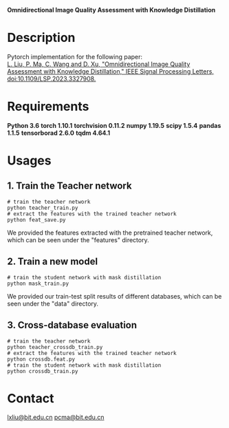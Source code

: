 **Omnidirectional Image Quality Assessment with Knowledge Distillation**

# Description
Pytorch implementation for the following paper:  
 [L. Liu, P. Ma, C. Wang and D. Xu, "Omnidirectional Image Quality Assessment with Knowledge Distillation," IEEE Signal Processing Letters, doi:10.1109/LSP.2023.3327908.](https://doi.org/10.1109/LSP.2023.3327908)

# Requirements

**Python 3.6**
**torch 1.10.1**
**torchvision 0.11.2**
**numpy 1.19.5**
**scipy 1.5.4**
**pandas 1.1.5**
**tensorborad 2.6.0**
**tqdm 4.64.1**

# Usages

## 1. Train the Teacher network

```
# train the teacher network
python teacher_train.py
# extract the features with the trained teacher network
python feat_save.py
```
We provided the features extracted with the pretrained teacher network, which can be seen under the "features" directory.

## 2. Train a new model

```
# train the student network with mask distillation
python mask_train.py
```
We provided our train-test split results of different databases, which can be seen under the "data" directory.

## 3. Cross-database evaluation

```
# train the teacher network
python teacher_crossdb_train.py
# extract the features with the trained teacher network
python crossdb.feat.py
# train the student network with mask distillation
python crossdb_train.py
```

# Contact
lxliu@bit.edu.cn
pcma@bit.edu.cn
